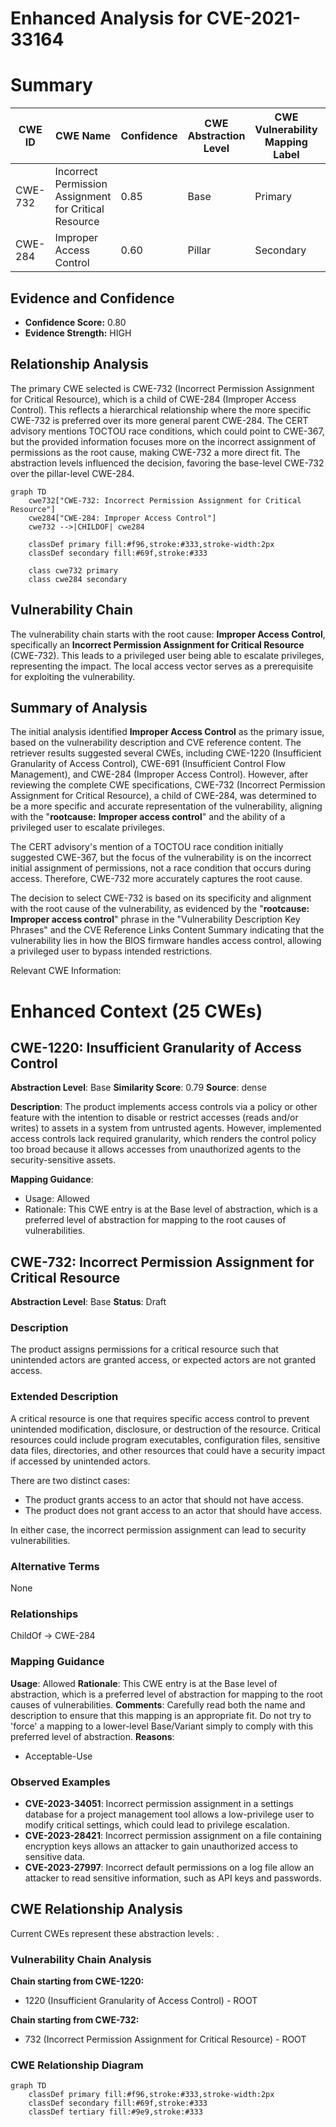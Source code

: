 # Enhanced Analysis for CVE-2021-33164

# Summary
| CWE ID | CWE Name | Confidence | CWE Abstraction Level | CWE Vulnerability Mapping Label | CWE-Vulnerability Mapping Notes |
|---|---|---|---|---|---|
| CWE-732 | Incorrect Permission Assignment for Critical Resource | 0.85 | Base | Primary | Allowed |
| CWE-284 | Improper Access Control | 0.60 | Pillar | Secondary | Discouraged |

## Evidence and Confidence

*   **Confidence Score:** 0.80
*   **Evidence Strength:** HIGH

## Relationship Analysis
The primary CWE selected is CWE-732 (Incorrect Permission Assignment for Critical Resource), which is a child of CWE-284 (Improper Access Control). This reflects a hierarchical relationship where the more specific CWE-732 is preferred over its more general parent CWE-284. The CERT advisory mentions TOCTOU race conditions, which could point to CWE-367, but the provided information focuses more on the incorrect assignment of permissions as the root cause, making CWE-732 a more direct fit. The abstraction levels influenced the decision, favoring the base-level CWE-732 over the pillar-level CWE-284.

```mermaid
graph TD
    cwe732["CWE-732: Incorrect Permission Assignment for Critical Resource"]
    cwe284["CWE-284: Improper Access Control"]
    cwe732 -->|CHILDOF| cwe284
    
    classDef primary fill:#f96,stroke:#333,stroke-width:2px
    classDef secondary fill:#69f,stroke:#333
    
    class cwe732 primary
    class cwe284 secondary
```

## Vulnerability Chain
The vulnerability chain starts with the root cause: **Improper Access Control**, specifically an **Incorrect Permission Assignment for Critical Resource** (CWE-732). This leads to a privileged user being able to escalate privileges, representing the impact. The local access vector serves as a prerequisite for exploiting the vulnerability.

## Summary of Analysis
The initial analysis identified **Improper Access Control** as the primary issue, based on the vulnerability description and CVE reference content. The retriever results suggested several CWEs, including CWE-1220 (Insufficient Granularity of Access Control), CWE-691 (Insufficient Control Flow Management), and CWE-284 (Improper Access Control). However, after reviewing the complete CWE specifications, CWE-732 (Incorrect Permission Assignment for Critical Resource), a child of CWE-284, was determined to be a more specific and accurate representation of the vulnerability, aligning with the "**rootcause:** **Improper access control**" and the ability of a privileged user to escalate privileges.

The CERT advisory's mention of a TOCTOU race condition initially suggested CWE-367, but the focus of the vulnerability is on the incorrect initial assignment of permissions, not a race condition that occurs during access. Therefore, CWE-732 more accurately captures the root cause.

The decision to select CWE-732 is based on its specificity and alignment with the root cause of the vulnerability, as evidenced by the "**rootcause:** **Improper access control**" phrase in the "Vulnerability Description Key Phrases" and the CVE Reference Links Content Summary indicating that the vulnerability lies in how the BIOS firmware handles access control, allowing a privileged user to bypass intended restrictions.

Relevant CWE Information:

# Enhanced Context (25 CWEs)

## CWE-1220: Insufficient Granularity of Access Control
**Abstraction Level**: Base
**Similarity Score**: 0.79
**Source**: dense

**Description**:
The product implements access controls via a policy or other feature with the intention to disable or restrict accesses (reads and/or writes) to assets in a system from untrusted agents. However, implemented access controls lack required granularity, which renders the control policy too broad because it allows accesses from unauthorized agents to the security-sensitive assets.

**Mapping Guidance**:
- Usage: Allowed
- Rationale: This CWE entry is at the Base level of abstraction, which is a preferred level of abstraction for mapping to the root causes of vulnerabilities.

## CWE-732: Incorrect Permission Assignment for Critical Resource
**Abstraction Level**: Base
**Status**: Draft

### Description
The product assigns permissions for a critical resource such that unintended actors are granted access, or expected actors are not granted access.

### Extended Description
A critical resource is one that requires specific access control to prevent unintended modification, disclosure, or destruction of the resource. Critical resources could include program executables, configuration files, sensitive data files, directories, and other resources that could have a security impact if accessed by unintended actors.

There are two distinct cases:

*   The product grants access to an actor that should not have access.
*   The product does not grant access to an actor that should have access.

In either case, the incorrect permission assignment can lead to security vulnerabilities.

### Alternative Terms
None

### Relationships
ChildOf -> CWE-284

### Mapping Guidance
**Usage**: Allowed
**Rationale**: This CWE entry is at the Base level of abstraction, which is a preferred level of abstraction for mapping to the root causes of vulnerabilities.
**Comments**: Carefully read both the name and description to ensure that this mapping is an appropriate fit. Do not try to 'force' a mapping to a lower-level Base/Variant simply to comply with this preferred level of abstraction.
**Reasons**:
*   Acceptable-Use

### Observed Examples
*   **CVE-2023-34051**: Incorrect permission assignment in a settings database for a project management tool allows a low-privilege user to modify critical settings, which could lead to privilege escalation.
*   **CVE-2023-28421**: Incorrect permission assignment on a file containing encryption keys allows an attacker to gain unauthorized access to sensitive data.
*   **CVE-2023-27997**: Incorrect default permissions on a log file allow an attacker to read sensitive information, such as API keys and passwords.


## CWE Relationship Analysis

Current CWEs represent these abstraction levels: .


### Vulnerability Chain Analysis

**Chain starting from CWE-1220:**
- 1220 (Insufficient Granularity of Access Control) - ROOT


**Chain starting from CWE-732:**
- 732 (Incorrect Permission Assignment for Critical Resource) - ROOT



### CWE Relationship Diagram

```mermaid
graph TD
    classDef primary fill:#f96,stroke:#333,stroke-width:2px
    classDef secondary fill:#69f,stroke:#333
    classDef tertiary fill:#9e9,stroke:#333
```